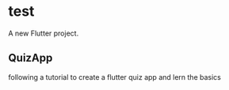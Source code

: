 # test

A new Flutter project.

## QuizApp
following a tutorial to create a flutter quiz app and lern the basics

